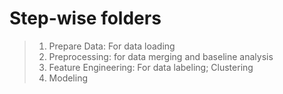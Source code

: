 
# Step-wise folders

> 1. Prepare Data: For data loading
> 2. Preprocessing: for data merging and baseline analysis
> 3. Feature Engineering: For data labeling; Clustering
> 4. Modeling
